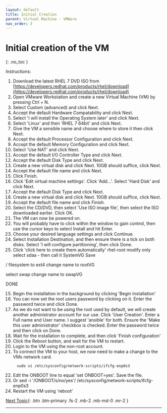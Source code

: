 ```yaml
---
layout: default
title: Initial Creation
parent: Virtual Machine - VMWare
nav_order: 3
---
```


# Initial creation of the VM
{: .no_toc }

Instructions:
 1. Download the latest RHEL 7 DVD ISO from [https://developers.redhat.com/products/rhel/download](https://developers.redhat.com/products/rhel/download)
 2. Open VMware Workstation and create a new Virtual Machine (VM) by pressing Ctrl + N.
 3. Select Custom (advanced) and click Next.
 4. Accept the default Hardware Compatability and click Next.
 5. Select 'I will install the Operating System later' and click Next.
 6. Select 'Linux' and then 'RHEL 7 64bit' and click Next.
 7. Give the VM a sensible name and choose where to store it then click Next.
 8. Accept the default Processor Configuration and click Next.
 9. Accept the default Memory Configuration and click Next.
 10. Select 'Use NAT' and click Next.
 11. Accept the default I/O Controller Type and click Next.
 12. Accept the default Disk Type and click Next.
 13. Create a new virtual disk and click Next.  10GB should suffice, click Next.
 14. Accept the default file name and click Next.
 15. Click Finish.
 16. Click 'Edit virtual machine settings'. Click 'Add...'. Select 'Hard Disk' and click Next.
 17. Accept the default Disk Type and click Next.
 18. Create a new virtual disk and click Next.  10GB should suffice, click Next.
 20. Accept the default file name and click Finish.
 21. Select the CD/DVD, then select 'Use ISO image file', then select the ISO downloaded earlier. Click OK.
 22. The VM can now be powered on.
 23. You will probably have to click within the window to gain control, then use the cursor keys to select Install and hit Enter.
 24. Choose your desired language settings and click Continue.
 25. Select Installation Destination, and then ensure there is a tick on both disks. Select 'I will configure partitioning', then click Done.
 26. Click 'click here to create them automatically'
 rhel-root
 modify
 only select sdaa - then call it SystemVG  Save
 
 / filesystem to ext4
 change name to rootVG
 
 select swap
 change name to swapVG
 
 DONE
 
 
 
 
 
 15. Begin the installation in the background by clicking 'Begin Installation'
 16. You can now set the root users password by clicking on it.  Enter the password twice and click Done.
 17. As we do not want to be using the root used by default, we will create another administrator account for our use. Click 'User Creation'.  Enter a Full name and User name.  I suggest 'ansible' for both.  Ensure the 'Make this user administrator' checkbox is checked.  Enter the password twice and then click on Done.
 18. Wait for the installation to complete, and then click 'Finish configuration'
 19. Click the Reboot button, and wait for the VM to restart.
 20. Login to the VM using the non-root account.
 21. To connect the VM to your host, we now need to make a change to the VMs network card.
```
     sudo vi /etc/sysconfig/network-scripts/ifcfg-enp0s3
```
 22. Edit the ONBOOT line to equal 'set ONBOOT=yes'.  Save the file.
 23. Or sed -i '/ONBOOT/s/no/yes'/ /etc/sysconfig/network-scripts/ifcfg-enp0s3
 24. Restart the VM using 'reboot'

[Next Topic](./port_forwarding.md){: .btn .btn-primary .fs-2 .mb-2 .mb-md-0 .mr-2 }

 ---
